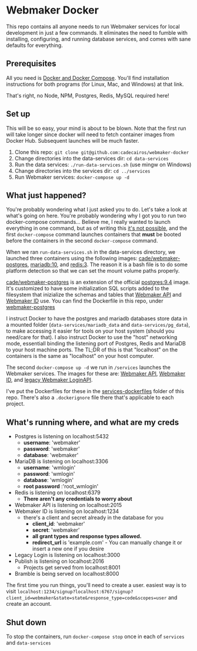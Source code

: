 # Webmaker Docker

This repo contains all anyone needs to run Webmaker services for local development in just a few commands.
It eliminates the need to fumble with installing, configuring, and running database services, and comes with sane defaults for everything.

## Prerequisites
All you need is [Docker and Docker Compose](http://docs.docker.com/). You'll find installation instructions for both programs (for Linux, Mac, and Windows) at that link.

That's right, no Node, NPM, Postgres, Redis, MySQL required here!

## Set up
This will be so easy, your mind is about to be blown. Note that the first run will take longer since docker will need to fetch container images from Docker Hub. Subsequent launches will be much faster.

1. Clone this repo: `git clone git@github.com:cadecairos/webmaker-docker`
2. Change directories into the data-services dir: `cd data-services`
3. Run the data services: `./run-data-services.sh` (use mingw on Windows)
4. Change directories into the services dir: `cd ../services`
5. Run Webmaker services: `docker-compose up -d`

## What just happened?
You're probably wondering what I just asked you to do. Let's take a look at what's going on here. You're probably wondering why I got you to run two docker-compose commands... Believe me, I really wanted to launch everything in one command, but as of writing this [it's not possible](https://github.com/docker/compose/pull/686), and the first `docker-compose` command launches containers that **must** be booted before the containers in the second `docker-compose` command.

When we ran `run-data-services.sh` in the data-services directory, we launched three containers using the following images: [cade/webmaker-postgres](https://hub.docker.com/r/cade/webmaker-postgres/), [mariadb:10](https://hub.docker.com/_/mariadb/), and [redis:3](https://hub.docker.com/_/redis/). The reason it is a bash file is to do some platform detection so that we can set the mount volume paths properly.

[cade/webmaker-postgres](https://hub.docker.com/r/cade/webmaker-postgres/) is an extension of the official [postgres:9.4](https://hub.docker.com/_/postgres/) image. It's customized to have some initialization SQL scripts added to the filesystem that inizialize the schemas and tables that [Webmaker API](https://github.com/mozilla/api.webmaker.org) and [Webmaker ID](https://github.com/mozilla/id.webmaker.org) use. You can find the Dockerfile in this repo, under [webmaker-postgres](/webmaker-postgres)

I instruct Docker to have the postgres and mariadb databases store data in a mounted folder (`data-services/mariadb_data` and `data-services/pg_data`), to make accessing it easier for tools on your host system (should you need/care for that). I also instruct Docker to use the "host" networking mode, essentiall binding the listening port of Postgres, Redis and MariaDB to your host machine ports. The TL;DR of this is that "localhost" on the containers is the same as "localhost" on your host computer.

The second `docker-compose up -d` we run in `/services` launches the Webmaker services. The images for these are: [Webmaker API](https://hub.docker.com/r/cade/webmaker-api/), [Webmaker ID](https://hub.docker.com/r/cade/webmaker-id/), and [legacy Webmaker LoginAPI](https://hub.docker.com/r/cade/legacy-webmaker-login/).

I've put the Dockerfiles for these in the [services-dockerfiles](/services-dockerfiles) folder of this repo. There's also a `.dockerignore` file there that's applicable to each project.

## What's running where, and what are my creds
* Postgres is listening on localhost:5432
  * **username**: 'webmaker'
  * **password**: 'webmaker'
  * **database**: 'webmaker'
* MariaDB is listening on localhost:3306
  * **username**: 'wmlogin'
  * **password**: 'wmlogin'
  * **database**: 'wmlogin'
  * **root password** :'root_wmlogin'
* Redis is listening on localhost:6379
  * **There aren't any credentials to worry about**
* Webmaker API is listening on localhost:2015
* Webmaker ID is listening on localhost:1234
  * there's a client and secret already in the database for you
    * **client_id**: 'webmaker'
    * **secret**: 'webmaker'
    * **all grant types and response types allowed.**
    * **redirect_url** is 'example.com' - You can manually change it or insert a new one if you desire
* Legacy Login is listening on localhost:3000
* Publish is listening on localhost:2016
  * Projects get served from localhost:8001
* Bramble is being served on localhost:8000

The first time you run things, you'll need to create a user. easiest way is to visit `localhost:1234/signup?localhost:6767/signup?client_id=webmaker&state=state&response_type=code&scopes=user` and create an account.

## Shut down
To stop the containers, run `docker-compose stop` once in each of `services` and `data-services`
